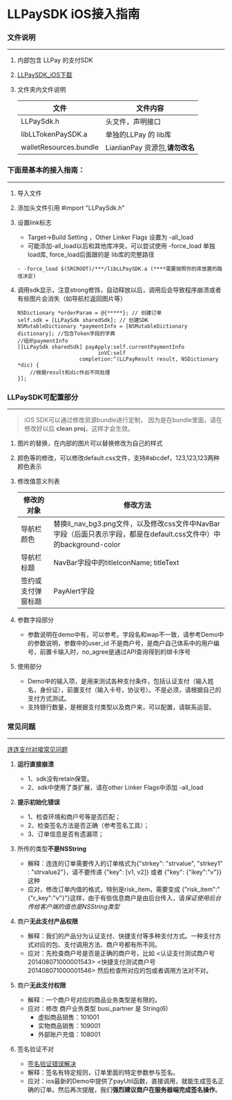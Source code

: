 LLPaySDK iOS接入指南
=========

### 文件说明
---

1. 内部包含 LLPay 的支付SDK
2. [LLPaySDK_iOS下载](http://open.lianlianpay.com/#cat=33)
3. 文件夹内文件说明

	|文件				|文件内容|
	|-------------		|----------------|
	|LLPaySdk.h			|	头文件，声明接口|
	|libLLTokenPaySDK.a	|	单独的LLPay 的 lib库|
	|walletResources.bundle|	LianlianPay 资源包,**请勿改名**|
	

### 下面是基本的接入指南：
---

1. 导入文件
2. 添加头文件引用 #import "LLPaySdk.h"
3. 设置link标志
	- Target->Build Setting ，Other Linker Flags 设置为 -all_load
	- 可能添加-all_load以后和其他库冲突，可以尝试使用 -force_load 单独load库, force_load后面跟的是 lib库的完整路径

	```
	- -force_load $(SRCROOT)/***/libLLPaySDK.a (****需要按照你的库放置的路径决定)
	```

4. 调用sdk显示，注意strong修饰，自动释放以后，调用后会导致程序崩溃或者有些图片会消失（如导航栏返回图片等）

	```
	NSDictionary *orderParam = @{*****}; // 创建订单
	self.sdk = [LLPaySdk sharedSdk]; // 创建SDK
	NSMutableDictionary *paymentInfo = [NSMutableDictionary dictionary]; //包含Token字段的字典
	//组织paymentInfo
	[[LLPaySdk sharedSdk] payApply:self.currentPaymentInfo
	                          inVC:self
	                    completion:^(LLPayResult result, NSDictionary *dic) {
		//根据result和dic作出不同处理
	}];
	```

### LLPaySDK可配置部分
---


> iOS SDK可以通过修改资源bundle进行定制， 因为是在bundle里面，请在修改好以后 **clean proj**，这样才会生效。

1. 图片的替换，在内部的图片可以替换修改为自己的样式
2. 颜色等的修改，可以修改default.css文件，支持#abcdef，123,123,123两种颜色表示
3. 修改值意义列表

	|修改的对象	|修改方法|
	|--------	|-------|
	|导航栏颜色	|替换ll_nav_bg3.png文件，以及修改css文件中NavBar字段（后面只表示字段，都是在default.css文件中）中的background-color|
	|导航栏标题	|NavBar字段中的titleIconName; titleText|
    |签约或支付弹窗标题|PayAlert字段|
	


4. 参数字段部分
	- 参数说明在demo中有，可以参考。字段名和wap不一致，请参考Demo中的参数说明，参数中的user_id 不是商户号，是商户自己体系中的用户编号，前置卡输入时，no_agree是通过API查询得到的绑卡序号
  
5. 使用部分
	- Demo中的输入项，是用来测试各种支付条件，包括认证支付（输入姓名，身份证），前置支付（输入卡号，协议号）。不是必须，请根据自己的支付方式测试。
	- 支持银行数量，是根据支付类型以及商户来，可以配置，请联系运营。


### 常见问题
---

[连连支付对接常见问题](http://test.yintong.com.cn/asklianlian/)

1. **运行直接崩溃**

	- 1、sdk没有retain保管。
	- 2、sdk中使用了类扩展，请在other Linker Flags中添加 -all_load		

2. **提示初始化错误**

	- 1、检查环境和商户号等是否匹配；
	- 2、检查签名方法是否正确（参考签名工具）；
	- 3、订单信息是否有遗漏项；

3. 所传的类型**不是NSString**
	- 解释：连连的订单需要传入的订单格式为{"strkey": "strvalue", "strkey1" : "strvalue2"}，请不要传递 {"key": [v1, v2]} 或者 {"key": {"ikey":"v"}} 这种
	- 应对，修改订单内值的格式，特别是risk_item，需要变成 {"risk_item":"{\"r_key\":\"v\"}"}这样，由于有些信息商户是由后台传入，请*保证使用后台传给客户端的值也是NSString类型*

4. 商户**无此支付产品权限**

	- 解释：我们的产品分为认证支付、快捷支付等多种支付方式。一种支付方式对应的包、支付调用方法、商户号都有所不同。
	- 应对：先检查商户号是否是正确的商户号，比如   <认证支付测试商户号  201408071000001543>  <快捷支付测试商户号  201408071000001546>
		然后检查所对应的包或者调用方法对不对。

5. 商户**无此支付权限**
	
	- 解释：一个商户号对应的商品业务类型是有限的。
	- 应对：修改  商户业务类型 busi_partner 是 String(6) 
		- 虚拟商品销售：101001
 		- 实物商品销售：109001
 		- 外部账户充值：108001

6. 签名验证不对
	- [签名验证错误解决](http://test.yintong.com.cn/asklianlian/?cat=10)
	- 解释：签名有特定规则，订单里面的特定参数参与签名。
	- 应对：ios最新的Demo中提供了payUtil函数，直接调用，就能生成签名正确的订单。然后再次提醒，我们**强烈建议商户在服务器端完成签名操作**。


